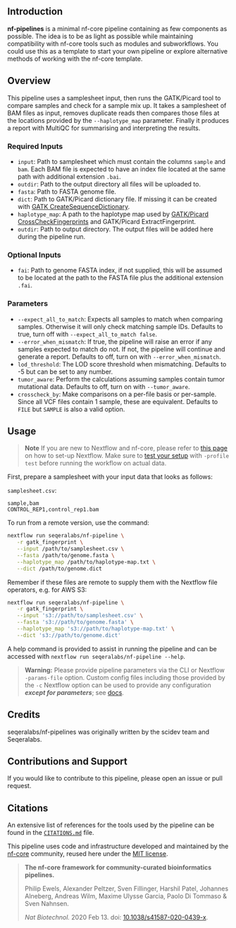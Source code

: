 ## Introduction

**nf-pipelines** is a minimal nf-core pipeline containing as few components as possible. The idea is to be as light as possible while maintaining compatibility with nf-core tools such as modules and subworkflows. You could use this as a template to start your own pipeline or explore alternative methods of working with the nf-core template.

## Overview

This pipeline uses a samplesheet input, then runs the GATK/Picard tool to compare samples and check for a sample mix up. It takes a samplesheet of BAM files as input, removes duplicate reads then compares those files at the locations provided by the `--haplotype_map` parameter. Finally it produces a report with MultiQC for summarising and interpreting the results.

### Required Inputs

- `input`: Path to samplesheet which must contain the columns `sample` and `bam`. Each BAM file is expected to have an index file located at the same path with additional extension `.bai`.
- `outdir`: Path to the output directory all files will be uploaded to.
- `fasta`: Path to FASTA genome file.
- `dict`: Path to GATK/Picard dictionary file. If missing it can be created with [GATK CreateSequenceDictionary](https://gatk.broadinstitute.org/hc/en-us/articles/360037422891-CreateSequenceDictionary-Picard-).
- `haplotype_map`: A path to the haplotype map used by [GATK/Picard CrossCheckFingerprints](https://gatk.broadinstitute.org/hc/en-us/articles/9570489180699-CrosscheckFingerprints-Picard-) and GATK/Picard ExtractFingerprint.
- `outdir`: Path to output directory. The output files will be added here during the pipeline run.

### Optional Inputs

- `fai`: Path to genome FASTA index, if not supplied, this will be assumed to be located at the path to the FASTA file plus the additional extension `.fai`.

### Parameters

- `--expect_all_to_match`: Expects all samples to match when comparing samples. Otherwise it will only check matching sample IDs. Defaults to true, turn off with `--expect_all_to_match false`.
- `--error_when_mismatch`: If true, the pipeline will raise an error if any samples expected to match do not. If not, the pipeline will continue and generate a report. Defaults to off, turn on with `--error_when_mismatch`.
- `lod_threshold`: The LOD score threshold when mismatching. Defaults to -5 but can be set to any number.
- `tumor_aware`: Perform the calculations assuming samples contain tumor mutational data. Defaults to off, turn on with `--tumor_aware`.
- `crosscheck_by`: Make comparisons on a per-file basis or per-sample. Since all VCF files contain 1 sample, these are equivalent. Defaults to `FILE` but `SAMPLE` is also a valid option.

## Usage

> **Note**
> If you are new to Nextflow and nf-core, please refer to [this page](https://nf-co.re/docs/usage/installation) on how
> to set-up Nextflow. Make sure to [test your setup](https://nf-co.re/docs/usage/introduction#how-to-run-a-pipeline)
> with `-profile test` before running the workflow on actual data.

First, prepare a samplesheet with your input data that looks as follows:

`samplesheet.csv`:

```csv
sample,bam
CONTROL_REP1,control_rep1.bam
```

To run from a remote version, use the command:

```bash
nextflow run seqeralabs/nf-pipeline \
   -r gatk_fingerprint \
   --input /path/to/samplesheet.csv \
   --fasta /path/to/genome.fasta \
   --haplotype_map /path/to/haplotype-map.txt \
   --dict /path/to/genome.dict
```

Remember if these files are remote to supply them with the Nextflow file operators, e.g. for AWS S3:

```bash
nextflow run seqeralabs/nf-pipeline \
   -r gatk_fingerprint \
   --input 's3://path/to/samplesheet.csv' \
   --fasta 's3://path/to/genome.fasta' \
   --haplotype_map 's3://path/to/haplotype-map.txt' \
   --dict 's3://path/to/genome.dict'
```

A help command is provided to assist in running the pipeline and can be accessed with `nextflow run seqeralabs/nf-pipeline --help`.

> **Warning:**
> Please provide pipeline parameters via the CLI or Nextflow `-params-file` option. Custom config files including those
> provided by the `-c` Nextflow option can be used to provide any configuration _**except for parameters**_;
> see [docs](https://nf-co.re/usage/configuration#custom-configuration-files).

## Credits

seqeralabs/nf-pipelines was originally written by the scidev team and Seqeralabs.

## Contributions and Support

If you would like to contribute to this pipeline, please open an issue or pull request.

## Citations

An extensive list of references for the tools used by the pipeline can be found in the [`CITATIONS.md`](CITATIONS.md) file.

This pipeline uses code and infrastructure developed and maintained by the [nf-core](https://nf-co.re) community, reused here under the [MIT license](https://github.com/nf-core/tools/blob/master/LICENSE).

> **The nf-core framework for community-curated bioinformatics pipelines.**
>
> Philip Ewels, Alexander Peltzer, Sven Fillinger, Harshil Patel, Johannes Alneberg, Andreas Wilm, Maxime Ulysse Garcia, Paolo Di Tommaso & Sven Nahnsen.
>
> _Nat Biotechnol._ 2020 Feb 13. doi: [10.1038/s41587-020-0439-x](https://dx.doi.org/10.1038/s41587-020-0439-x).
